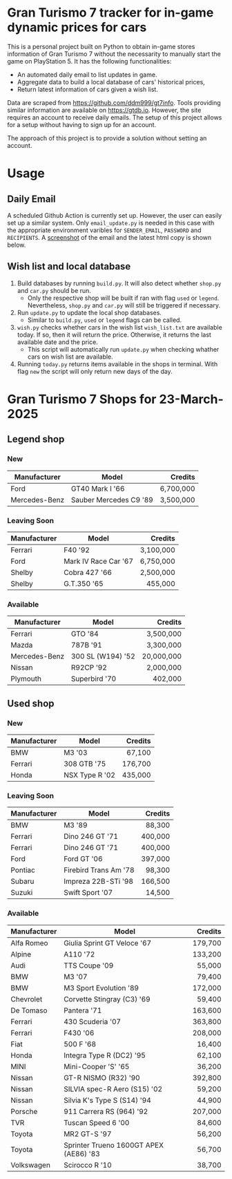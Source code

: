 # Gran Turismo 7 tracker for in-game dynamic prices for cars

This is a personal project built on Python to obtain in-game stores information of Gran Turismo 7 without the necessarity to manually start the game on PlayStation 5. It has the following functionalities:

- An automated daily email to list updates in game.
- Aggregate data to build a local database of cars' historical prices,
- Return latest information of cars given a wish list.

Data are scraped from https://github.com/ddm999/gt7info. Tools providing similar information are available on https://gtdb.io. However, the site requires an account to receive daily emails. The setup of this project allows for a setup without having to sign up for an account.

The approach of this project is to provide a solution without setting an account.

# Usage

## Daily Email

A scheduled Github Action is currently set up. However, the user can easily set up a similar system. Only `email_update.py` is needed in this case with the appropriate environment varibles for `SENDER_EMAIL`, `PASSWORD` and `RECIPIENTS`. A [screenshot](https://raw.githubusercontent.com/marcohoucheng/Gran-Turismo-7-Price-Tracker/main/data/email_screenshot.png) of the email and the latest html copy is shown below.

## Wish list and local database

1. Build databases by running `build.py`. It will also detect whether `shop.py` and `car.py` should be run.
    - Only the respective shop will be built if ran with flag `used` or `legend`. Nevertheless, `shop.py` and `car.py` will still be triggered if necessary.
2. Run `update.py` to update the local shop databases.
    - Similar to `build.py`, `used` or `legend` flags can be called.
3. `wish.py` checks whether cars in the wish list `wish_list.txt` are available today. If so, then it will return the price. Otherwise, it returns the last available date and the price.
    - This script will automatically run `update.py` when checking whather cars on wish list are available.
4. Running `today.py` returns items available in the shops in terminal. With flag `new` the script will only return new days of the day.


# Gran Turismo 7 Shops for 23-March-2025



## Legend shop

### New
 | Manufacturer | Model | Credits |
 | --- | --- | --: |
|Ford|GT40 Mark I '66|6,700,000|
|Mercedes-Benz|Sauber Mercedes C9 '89|3,500,000|

### Leaving Soon
 | Manufacturer | Model | Credits |
 | --- | --- | --: |
|Ferrari|F40 '92|3,100,000|
|Ford|Mark IV Race Car '67|6,750,000|
|Shelby|Cobra 427 '66|2,500,000|
|Shelby|G.T.350 '65|455,000|

### Available
 | Manufacturer | Model | Credits |
 | --- | --- | --: |
|Ferrari|GTO '84|3,500,000|
|Mazda|787B '91|3,300,000|
|Mercedes-Benz|300 SL (W194) '52|20,000,000|
|Nissan|R92CP '92|2,000,000|
|Plymouth|Superbird '70|402,000|


## Used shop

### New
 | Manufacturer | Model | Credits |
 | --- | --- | --: |
|BMW|M3 '03|67,100|
|Ferrari|308 GTB '75|176,700|
|Honda|NSX Type R '02|435,000|

### Leaving Soon
 | Manufacturer | Model | Credits |
 | --- | --- | --: |
|BMW|M3 '89|88,300|
|Ferrari|Dino 246 GT '71|400,000|
|Ferrari|Dino 246 GT '71|400,000|
|Ford|Ford GT '06|397,000|
|Pontiac|Firebird Trans Am '78|98,300|
|Subaru|Impreza 22B-STi '98|166,500|
|Suzuki|Swift Sport '07|14,500|

### Available
 | Manufacturer | Model | Credits |
 | --- | --- | --: |
|Alfa Romeo|Giulia Sprint GT Veloce '67|179,700|
|Alpine|A110 '72|133,200|
|Audi|TTS Coupe '09|55,000|
|BMW|M3 '07|79,400|
|BMW|M3 Sport Evolution '89|172,000|
|Chevrolet|Corvette Stingray (C3) '69|59,400|
|De Tomaso|Pantera '71|163,600|
|Ferrari|430 Scuderia '07|363,800|
|Ferrari|F430 '06|208,000|
|Fiat|500 F '68|16,400|
|Honda|Integra Type R (DC2) '95|62,100|
|MINI|Mini-Cooper 'S' '65|36,200|
|Nissan|GT-R NISMO (R32) '90|392,800|
|Nissan|SILVIA spec-R Aero (S15) '02|59,200|
|Nissan|Silvia K's Type S (S14) '94|44,900|
|Porsche|911 Carrera RS (964) '92|207,000|
|TVR|Tuscan Speed 6 '00|84,600|
|Toyota|MR2 GT-S '97|56,200|
|Toyota|Sprinter Trueno 1600GT APEX (AE86) '83|56,700|
|Volkswagen|Scirocco R '10|38,700|
